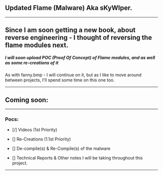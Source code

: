 

## Updated Flame (Malware) Aka sKyWIper.

---------------


## Since I am soon getting a new book, about reverse engineering - I thought of reversing the flame modules next.
##### I will soon upload POC (Proof Of Concept) of Flame modules, and as well as some re-creations of it
As with fanny.bmp - I will continue on it, but as I like to move around between projects, I'll spend some time on this one too.

---------------

## Coming soon:

---------------

### Pocs:

- [/] Videos (1st Priority)

- [] Re-Creations (1.1st Priority)

- [] De-compile(s) & Re-Compile(s) of the malware

- []  Technical Reports & Other notes I will be taking throughout this project.

---------------


